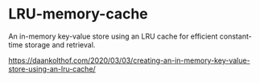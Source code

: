 # LRU-memory-cache

An in-memory key-value store using an LRU cache for efficient constant-time storage and retrieval.

https://daankolthof.com/2020/03/03/creating-an-in-memory-key-value-store-using-an-lru-cache/
